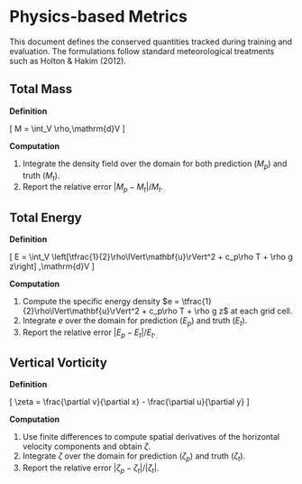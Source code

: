 # Physics-based Metrics

This document defines the conserved quantities tracked during training and evaluation. The formulations follow standard meteorological treatments such as Holton & Hakim (2012).

## Total Mass

**Definition**

\[
M = \int_V \rho\,\mathrm{d}V
\]

**Computation**
1. Integrate the density field over the domain for both prediction ($M_p$) and truth ($M_t$).
2. Report the relative error $|M_p - M_t|/M_t$.

## Total Energy

**Definition**

\[
E = \int_V \left[\tfrac{1}{2}\rho\lVert\mathbf{u}\rVert^2 + c_p\rho T + \rho g z\right] \,\mathrm{d}V
\]

**Computation**
1. Compute the specific energy density $e = \tfrac{1}{2}\rho\lVert\mathbf{u}\rVert^2 + c_p\rho T + \rho g z$ at each grid cell.
2. Integrate $e$ over the domain for prediction ($E_p$) and truth ($E_t$).
3. Report the relative error $|E_p - E_t|/E_t$.

## Vertical Vorticity

**Definition**

\[
\zeta = \frac{\partial v}{\partial x} - \frac{\partial u}{\partial y}
\]

**Computation**
1. Use finite differences to compute spatial derivatives of the horizontal velocity components and obtain $\zeta$.
2. Integrate $\zeta$ over the domain for prediction ($\zeta_p$) and truth ($\zeta_t$).
3. Report the relative error $|\zeta_p - \zeta_t|/|\zeta_t|$.

